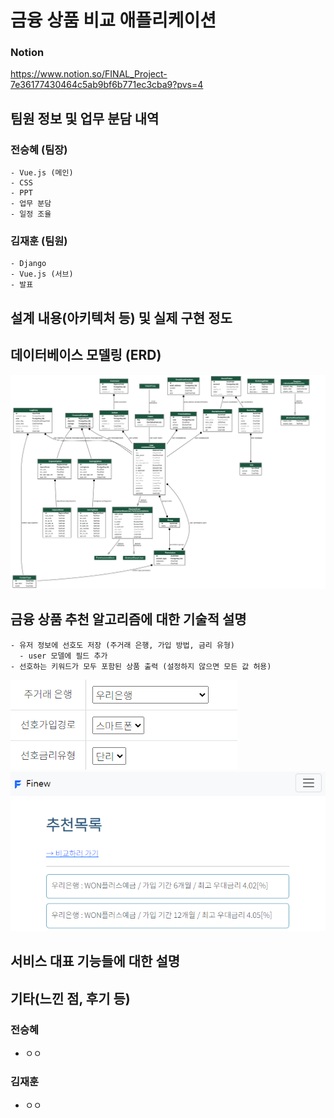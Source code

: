 # 금융 상품 비교 애플리케이션

### Notion
https://www.notion.so/FINAL_Project-7e36177430464c5ab9bf6b771ec3cba9?pvs=4

## 팀원 정보 및 업무 분담 내역
  ### 전승혜 (팀장)
    - Vue.js (메인)
    - CSS
    - PPT
    - 업무 분담
    - 일정 조율
  ### 김재훈 (팀원)
    - Django
    - Vue.js (서브)
    - 발표

## 설계 내용(아키텍처 등) 및 실제 구현 정도
## 데이터베이스 모델링 (ERD)
![ERD](final-back/my_models.png)
## 금융 상품 추천 알고리즘에 대한 기술적 설명
    - 유저 정보에 선호도 저장 (주거래 은행, 가입 방법, 금리 유형)
      - user 모델에 필드 추가
    - 선호하는 키워드가 모두 포함된 상품 출력 (설정하지 않으면 모든 값 허용)
![선호](./1.png)
![추천](./2.png)

## 서비스 대표 기능들에 대한 설명

## 기타(느낀 점, 후기 등)
### 전승혜
  - ㅇㅇ
### 김재훈
  - ㅇㅇ